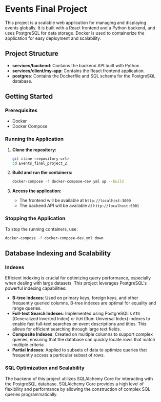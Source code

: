 
# Events Final Project

This project is a scalable web application for managing and displaying events globally. It is built with a React frontend and a Python backend, and uses PostgreSQL for data storage. Docker is used to containerize the application for easy deployment and scalability.

## Project Structure

- **services/backend**: Contains the backend API built with Python.
- **services/client/my-app**: Contains the React frontend application.
- **postgres**: Contains the Dockerfile and SQL schema for the PostgreSQL database.

## Getting Started

### Prerequisites

- Docker
- Docker Compose

### Running the Application

1. **Clone the repository:**
    ```sh
    git clone <repository-url>
    cd Events_final_project_2
    ```

2. **Build and run the containers:**
    ```sh
    docker-compose -f docker-compose-dev.yml up --build
    ```

3. **Access the application:**
    - The frontend will be available at `http://localhost:3000`
    - The backend API will be available at `http://localhost:5001`

### Stopping the Application

To stop the running containers, use:

```sh
docker-compose -f docker-compose-dev.yml down
```

## Database Indexing and Scalability

### Indexes

Efficient indexing is crucial for optimizing query performance, especially when dealing with large datasets. This project leverages PostgreSQL's powerful indexing capabilities:

- **B-tree Indexes**: Used on primary keys, foreign keys, and other frequently queried columns. B-tree indexes are optimal for equality and range queries.
- **Full-text Search Indexes**: Implemented using PostgreSQL's `GIN` (Generalized Inverted Index) or `RUM` (Rum Universal Index) indexes to enable fast full-text searches on event descriptions and titles. This allows for efficient searching through large text fields.
- **Composite Indexes**: Created on multiple columns to support complex queries, ensuring that the database can quickly locate rows that match multiple criteria.
- **Partial Indexes**: Applied to subsets of data to optimize queries that frequently access a particular subset of rows.

### SQL Optimization and Scalability

The backend of this project utilizes SQLAlchemy Core for interacting with the PostgreSQL database. SQLAlchemy Core provides a high level of flexibility and performance by allowing the construction of complex SQL queries programmatically.
